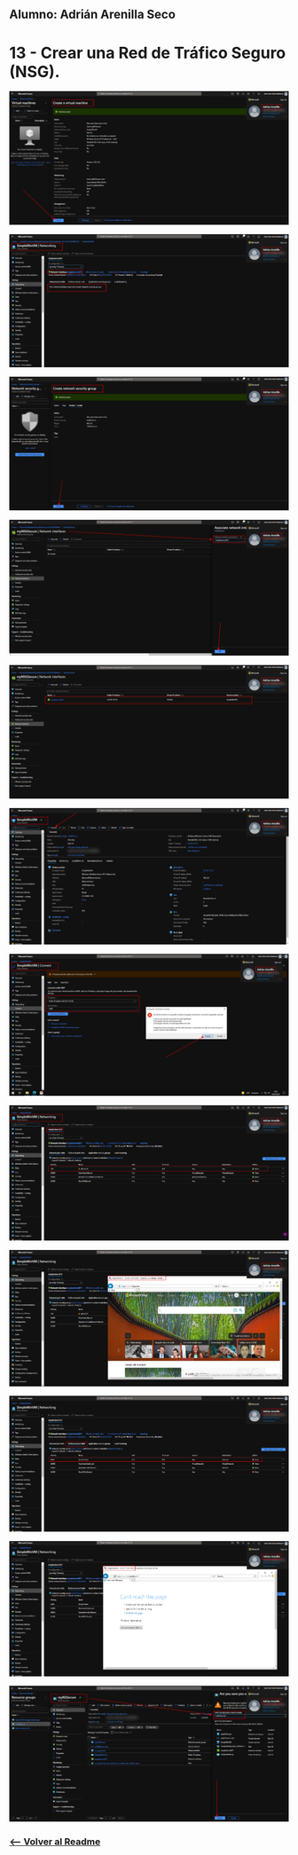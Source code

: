 ## Alumno: Adrián Arenilla Seco

# 13 - Crear una Red de Tráfico Seguro (NSG).

![](Evidencias/13a-NGS.png)

![](Evidencias/13b-NGS.png)

![](Evidencias/13c-NGS.png)

![](Evidencias/13d-NGS.png)

![](Evidencias/13e-NGS.png)

![](Evidencias/13f-NGS.png)

![](Evidencias/13g-NGS.png)

![](Evidencias/13h-NGS.png)

![](Evidencias/13i-NGS.png)

![](Evidencias/13j-NGS.png)

![](Evidencias/13k-NGS.png)

![](Evidencias/13l-NGS.png)


### [<-- Volver al Readme](../../readme.md)

